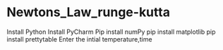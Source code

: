 # Newtons_Law_runge-kutta
Install Python
Install PyCharm
Pip install numPy
pip install matplotlib
pip install prettytable
Enter the intial temperature,time 

